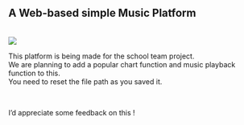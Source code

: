 <h2>A Web-based simple Music Platform</h2>
<br>
<img src = "https://postfiles.pstatic.net/MjAyMDA2MDJfNzIg/MDAxNTkxMTA0NzM3ODQy.hszpC-QyXLnmuf9fEfVcjEyd0XkyE6z55QxD5BdhNFog.bZZXabFnxcS3tjrhUHy0LDiULI6ev6B5iKEoNVSE8VAg.PNG.ods04193/SE-4876a210-4afb-4695-85a5-732f1cec3e20.png?type=w966" >
<br>
  <p>
  This platform is being made for the school team project.<br>
  We are planning to add a popular chart function and music playback function to this.<br>
  You need to reset the file path as you saved it.
  </p>
<br>
  <p>
  I’d appreciate some feedback on this !
  </p>
